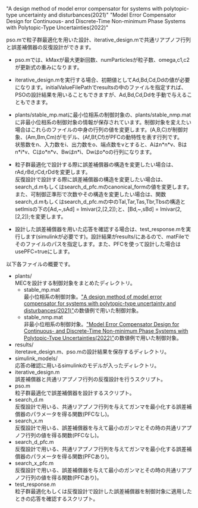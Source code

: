 "A design method of model error compensator for systems with polytopic-type uncertainty and disturbances(2021)"
"Model Error Compensator Design for Continuous- and Discrete-Time Non-minimum Phase Systems with Polytopic-Type Uncertainties(2022)"

pso.mで粒子群最適化を用いた設計、iterative_design.mで共通リアプノフ行列と誤差補償器の反復設計ができます。

- pso.mでは、kMaxが最大更新回数、numParticlesが粒子数、omega,c1,c2が更新式の重みになります。

- iterative_design.mを実行する場合、初期値としてAd,Bd,Cd,Ddの値が必要になります。initialValueFilePathでresultsの中のファイルを指定すれば、PSOの設計結果を用いることもできますが、Ad,Bd,Cd,Ddを手動で与えることもできます。

- plants/stable_mp.matに最小位相系の制御対象の、plants/stable_nmp.matに非最小位相系の制御対象の情報が保存されています。制御対象を変えたい場合はこれらのファイルの中身の行列の値を変更します。(A,B,C)が制御対象、(Am,Bm,Cm)がモデル、(Af,Bf,Cf)がPFCの動特性を表す行列です。  
状態数をn、入力数をi、出力数をo、端点数をvとすると、Aはn\*n\*v、Bはn\*i\*v、Cはo\*n\*v、Bwはn\*i、Dwはo\*oの行列になります。

- 粒子群最適化で設計する際に誤差補償器の構造を変更したい場合は、rAd,rBd,rCd,rDdを変更します。  
反復設計で設計する際に誤差補償器の構造を変更したい場合は、search_d.mもしくはsearch_d_pfc.mのcanonical_formの値を変更します。また、可制御正準形で次数やその構造を変更したい場合は、関数search_d.mもしくはsearch_d_pfc.mの中のTal,Tar,Tas,Tbr,Tbsの構造とsetlmisの下の\[Ad,~,sAd\] = lmivar(2,\[2,2]);と、\[Bd,\~,sBd\] = lmivar(2,\[2,2]);を変更します。

- 設計した誤差補償器を用いた応答を確認する場合は、test_response.mを実行します(simulinkが必要です)。設計結果がresults/にあるので、matFileでそのファイルのパスを指定します。また、PFCを使って設計した場合はusePFC=trueにします。

以下各ファイルの概要です。

- plants/  
    MECを設計する制御対象をまとめたディレクトリ。  
    - stable_mp.mat  
        最小位相系の制御対象。["A design method of model error compensator for systems with polytopic-type uncertainty and disturbances(2021)"](https://www.tandfonline.com/doi/full/10.1080/18824889.2021.1918392?src=)の数値例で用いた制御対象。
    - stable_nmp.mat  
        非最小位相系の制御対象。["Model Error Compensator Design for Continuous- and Discrete-Time Non-minimum Phase Systems with Polytopic-Type Uncertainties(2022)"]()の数値例で用いた制御対象。
- results/  
    iteretave_design.m、pso.mの設計結果を保存するディレクトリ。  
- simulink_models/  
    応答の確認に用いるsimulinkのモデルが入ったディレクトリ。
- iterative_design.m  
    誤差補償器と共通リアプノフ行列の反復設計を行うスクリプト。
- pso.m  
    粒子群最適化で誤差補償器を設計するスクリプト。
- search_d.m  
    反復設計で用いる、共通リアプノフ行列を与えてガンマを最小化する誤差補償器のパラメータを得る関数(PFCなし)。
- search_x.m  
    反復設計で用いる、誤差補償器を与えて最小のガンマとその時の共通リアプノフ行列の値を得る関数(PFCなし)。
- search_d_pfc.m  
    反復設計で用いる、共通リアプノフ行列を与えてガンマを最小化する誤差補償器のパラメータを得る関数(PFCあり)。
- search_x_pfc.m  
    反復設計で用いる、誤差補償器を与えて最小のガンマとその時の共通リアプノフ行列の値を得る関数(PFCあり)。
- test_response.m  
    粒子群最適化もしくは反復設計で設計した誤差補償器を制御対象に適用したときの応答を確認するスクリプト。
